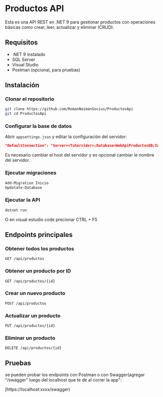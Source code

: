 # Productos API

Esta es una API REST en .NET 9 para gestionar productos con operaciones básicas como crear, leer, actualizar y eliminar (CRUD).

## Requisitos

- .NET 9 instalado  
- SQL Server  
- Visual Studio
- Postman (opcional, para pruebas)  

## Instalación

### Clonar el repositorio
```bash
git clone https://github.com/RomanNaimanSocius/ProductosApi
git cd ProductosApi
```

### Configurar la base de datos
Abrir `appsettings.json` y editar la configuración del servidor:
```json
"DefaultConnection": "Server=<TuServidor>;Database=WebApiProductosDB;Integrated Security=True;TrustServerCertificate=True"
```
Es necesario cambiar el host del servidor y es opcional cambiar le nombre del servidor.

### Ejecutar migraciones
```bash
Add-Migration Inicio
Updatate-Database
```

### Ejecutar la API
```bash
dotnet run
```
O en visual estudio code precionar CTRL + F5

## Endpoints principales

### Obtener todos los productos
```http
GET /api/productos
```

### Obtener un producto por ID
```http
GET /api/productos/{id}
```

### Crear un nuevo producto
```http
POST /api/productos
```

### Actualizar un producto
```http
PUT /api/productos/{id}
```

### Eliminar un producto
```http
DELETE /api/productos/{id}
```

## Pruebas 

se pueden probar los endpoints con Postman o con Swagger(agregar "/swagger" luego del localhost que te de al correr la app":

[https://localhost:xxxx/swagger)




